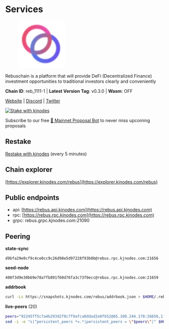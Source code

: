 # Services

<figure><img src="https://raw.githubusercontent.com/kj89/cosmos-images/main/logos/rebus.png" width="150" alt=""><figcaption></figcaption></figure>

Rebuschain is a platform that will provide DeFi (Decentralized Finance)  investment opportunities to traditional investors clearly and conveniently

**Chain ID**: reb_1111-1 | **Latest Version Tag**: v0.3.0 | **Wasm**: OFF

[Website](https://www.rebuschain.com) | [Discord](https://discord.gg/rebuschain) | [Twitter](https://twitter.com/RebusChain)

[![Stake with kjnodes](https://i.ibb.co/cr44Q8j/button-stake-with-kjnodes.png)](https://restake.app/rebus/rebusvaloper1vndzy8y55ylgpmmsc34uy8rm6kqlml6ffs9lrv)

Subscribe to our free [🤖 Mainnet Proposal Bot](https://t.me/kjnodes_proposal_bot) to never miss upcoming proposals

## Restake

[Restake with kjnodes](https://restake.app/rebus/rebusvaloper1vndzy8y55ylgpmmsc34uy8rm6kqlml6ffs9lrv) (every 5 minutes)
## Chain explorer
[https://explorer.kjnodes.com/rebus](https://explorer.kjnodes.com/rebus)

## Public endpoints

* api: [https://rebus.api.kjnodes.com](https://rebus.api.kjnodes.com)
* rpc: [https://rebus.rpc.kjnodes.com](https://rebus.rpc.kjnodes.com)
* grpc: rebus.grpc.kjnodes.com:21090

## Peering

**state-sync**

```text
d9bfa29e0cf9c4ce0cc9c26d98e5d97228f93b0b@rebus.rpc.kjnodes.com:21656
```

**seed-node**

```text
400f3d9e30b69e78a7fb891f60d76fa3c73f0ecc@rebus.rpc.kjnodes.com:21659
```

**addrbook**
```bash
curl -Ls https://snapshots.kjnodes.com/rebus/addrbook.json > $HOME/.rebusd/config/addrbook.json
```

**live-peers** (20)
```bash
peers="92245ff5c7a4b293d2f0c7f9afca0ddad2e0fb52@65.108.244.178:26656,1fcb45323f9045707c0c344a60d7cb906008cfaf@65.109.80.176:26656,346bf012c17fa30ef70ae72f082374838626532a@65.108.106.131:26696,d3a8fdbe6776fc71998fa893abcd634461b52b19@65.109.92.241:40106,87102b5dd22c1d17f97197c078f23726ae3c6214@91.157.60.253:26656,faf349e185255c4aa2786da4f8ac70ea13849db0@169.155.45.128:26656,a7d96dc929824613315dcc1c90fee119f28cc51f@164.152.160.207:26656,ff7621be29e39e9fdf07f2501e1a217201ca29ee@213.239.207.175:39656,8f023504e27873141164b6fbf1c4b788ff8d533b@159.69.200.24:26656,a3d975c913570ad217d9a3de01a8616ad5ce20f8@142.132.128.137:26656,6daeb8cfea285f561e167a0d94718b61e2cf7944@5.189.187.36:21656,237bfc05da5f8cabee00f148995333f37186d232@164.68.121.101:26656,cd71aa366822800a2aa7051fae69127f78b3f203@188.165.225.226:26656,56bb6c5da47624a89e316ddfdd732ef78d96d79c@142.93.36.204:26656,641b33b0e909630868133820605edf2b4ba4969a@65.109.49.109:26656,07b84cf4b47a2e5ad251267716fe05bcf30330cd@65.21.170.3:29656,3e319c765b7b48d518a2e3218efc317234b81681@142.132.159.188:26656,17779ded6b3dc2f31d6c6f40cc6f07d802753ba7@78.47.153.128:26656,ae67d4c37632435e0d5f27041f50af20d227bdc2@93.170.72.118:21656,d9bfa29e0cf9c4ce0cc9c26d98e5d97228f93b0b@65.109.88.38:21656"
sed -i -e "s|^persistent_peers *=.*|persistent_peers = \"$peers\"|" $HOME/.rebusd/config/config.toml
```
